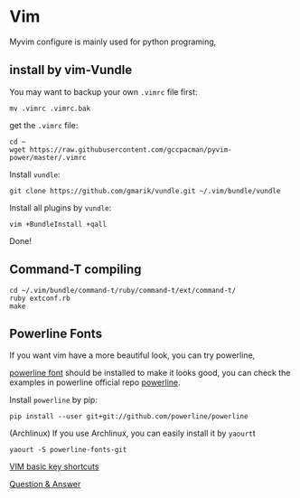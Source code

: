 # Vim

Myvim configure is mainly used for python programing,


## install by vim-Vundle

You may want to backup your own ```.vimrc``` file first:

    mv .vimrc .vimrc.bak

get the ```.vimrc``` file:

    cd ~
    wget https://raw.githubusercontent.com/gccpacman/pyvim-power/master/.vimrc

Install ```vundle```:

    git clone https://github.com/gmarik/vundle.git ~/.vim/bundle/vundle

Install all plugins by ```vundle```:

    vim +BundleInstall +qall

Done!


## Command-T compiling

    cd ~/.vim/bundle/command-t/ruby/command-t/ext/command-t/
    ruby extconf.rb
    make

## Powerline Fonts

If you want vim have a more beautiful look, you can try powerline,
 
[powerline font](https://github.com/powerline/fonts) should be installed to make it looks good, you can check the examples in powerline official repo [powerline](https://github.com/powerline/powerline).

Install ```powerline``` by pip:

    pip install --user git+git://github.com/powerline/powerline

(Archlinux) If you use Archlinux, you can easily install it by ```yaourt```t

    yaourt -S powerline-fonts-git 
[VIM basic key shortcuts](VIM_KEY_SHORTCUT.md)

[Question & Answer](Q&A.md)


